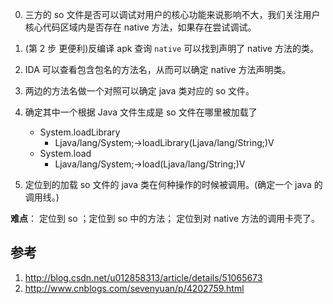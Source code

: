 0. 三方的 so 文件是否可以调试对用户的核心功能来说影响不大，我们关注用户核心代码区域内是否存在 native 方法，如果存在尝试调试。

1. (第 2 步 更便利)反编译 apk 查询 ` native ` 可以找到声明了 native 方法的类。
2. IDA 可以查看包含包名的方法名，从而可以确定 native 方法声明类。
3. 两边的方法名做一个对照可以确定 java 类对应的 so 文件。
4. 确定其中一个根据 Java 文件生成是 so 文件在哪里被加载了
    - System.loadLibrary
      - Ljava/lang/System;->loadLibrary(Ljava/lang/String;)V
    - System.load
      - Ljava/lang/System;->load(Ljava/lang/String;)V
5. 定位到的加载 so 文件的 java 类在何种操作的时候被调用。(确定一个 java 的调用线。)

__难点__： 定位到 so ；定位到 so 中的方法； 定位到对 native 方法的调用卡壳了。




## 参考
1. http://blog.csdn.net/u012858313/article/details/51065673
2. http://www.cnblogs.com/sevenyuan/p/4202759.html
